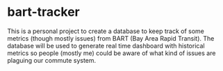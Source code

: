 # bart-tracker

This is a personal project to create a database to keep track of some metrics (though mostly issues) from BART (Bay Area Rapid Transit). The database will be used to generate real time dashboard with historical metrics so people (mostly me) could be aware of what kind of issues are plaguing our commute system.
